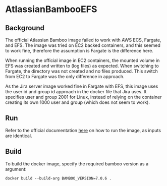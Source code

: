 # AtlassianBambooEFS

## Background
The official Atlassian Bamboo image failed to work with AWS ECS, Fargate, and EFS.  The image was tried on EC2 backed containers, and this seemed to work fine, therefore the assumption is Fargate is the difference here.

When running the official image in EC2 containers, the mounted volume in EFS was created and written to (log files) as expected.  When switching to Fargate, the directory was not created and no files produced.  This switch from EC2 to Fargate was the only difference in approach.

As the Jira server image worked fine in Fargate with EFS, this image uses the user id and group id approach in the docker file that Jira uses.  It specifies user and group 2001 for Linux, instead of relying on the container creating its own 1000 user and group (which does not seem to work).

## Run
Refer to the official documentation [here](https://hub.docker.com/r/atlassian/bamboo-server) on how to run the image, as inputs are identical.

## Build
To build the docker image, specify the required bamboo version as a argument:
```
docker build --build-arg BAMBOO_VERSION=7.0.6 . 
```
